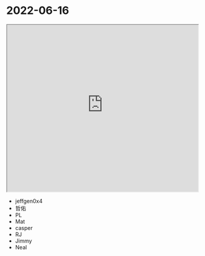 # 2022-06-16

<iframe src="https://photos.hackingthursday.org/2022/2022-06-16" width="100%" height="440px"></iframe>

- jeffgen0x4
- 哲佑
- PL
- Mat
- casper
- RJ
- Jimmy
- Neal
